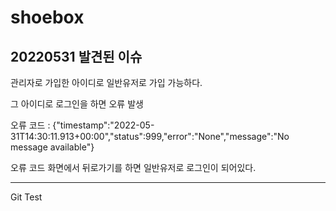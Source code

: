 # shoebox

## 20220531 발견된 이슈


관리자로 가입한 아이디로 일반유저로 가입 가능하다.

그 아이디로 로그인을 하면 오류 발생

오류 코드 : {"timestamp":"2022-05-31T14:30:11.913+00:00","status":999,"error":"None","message":"No message available"}

오류 코드 화면에서 뒤로가기를 하면 일반유저로 로그인이 되어있다.
******

Git Test